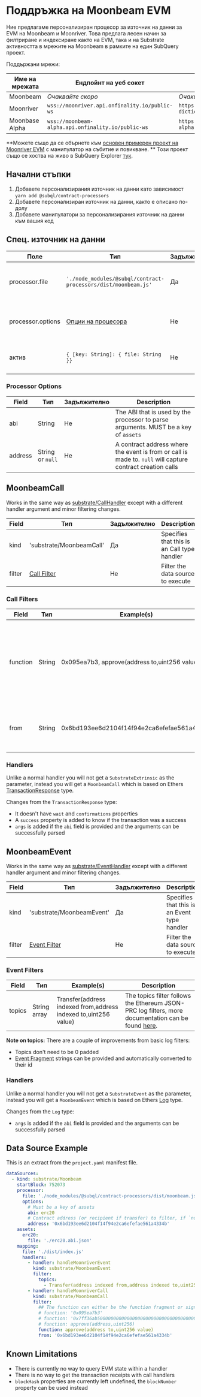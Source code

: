 # Поддръжка на Moonbeam EVM

Ние предлагаме персонализиран процесор за източник на данни за EVM на Moonbeam и Moonriver. Това предлага лесен начин за филтриране и индексиране както на EVM, така и на Substrate активността в мрежите на Moonbeam в рамките на един SubQuery проект.

Поддържани мрежи:

| Име на мрежата | Ендпойнт на уеб сокет                              | Ендпойнт в Dictionary                                                |
| -------------- | -------------------------------------------------- | -------------------------------------------------------------------- |
| Moonbeam       | _Очаквайте скоро_                                  | _Очаквайте скоро_                                                    |
| Moonriver      | `wss://moonriver.api.onfinality.io/public-ws`      | `https://api.subquery.network/sq/subquery/moonriver-dictionary`      |
| Moonbase Alpha | `wss://moonbeam-alpha.api.onfinality.io/public-ws` | `https://api.subquery.network/sq/subquery/moonbase-alpha-dictionary` |

**Можете също да се обърнете към [основен примерен проект на Moonriver EVM](https://github.com/subquery/tutorials-moonriver-evm-starter) с манипулатор на събитие и повикване. ** Този проект също се хоства на живо в SubQuery Explorer [тук](https://explorer.subquery.network/subquery/subquery/moonriver-evm-starter-project).

## Начални стъпки

1. Добавете персонализирания източник на данни като зависимост `yarn add @subql/contract-processors`
2. Добавете персонализиран източник на данни, както е описано по-долу
3. Добавете манипулатори за персонализирания източник на данни към вашия код

## Спец. източник на данни

| Поле              | Тип                                                            | Задължително | Описание                                           |
| ----------------- | -------------------------------------------------------------- | ------------ | -------------------------------------------------- |
| processor.file    | `'./node_modules/@subql/contract-processors/dist/moonbeam.js'` | Да           | Препратка към файла към кода на процесора на данни |
| processor.options | [Опции на процесора](#processor-options)                       | Не           | Опции, специфични за процесора Moonbeam            |
| актив             | `{ [key: String]: { file: String }}`                           | Не           | Обект на външни файлове с активи                   |

### Processor Options

| Field   | Тип              | Задължително | Description                                                                                                |
| ------- | ---------------- | ------------ | ---------------------------------------------------------------------------------------------------------- |
| abi     | String           | Не           | The ABI that is used by the processor to parse arguments. MUST be a key of `assets`                        |
| address | String or `null` | Не           | A contract address where the event is from or call is made to. `null` will capture contract creation calls |

## MoonbeamCall

Works in the same way as [substrate/CallHandler](../create/mapping/#call-handler) except with a different handler argument and minor filtering changes.

| Field  | Тип                          | Задължително | Description                                 |
| ------ | ---------------------------- | ------------ | ------------------------------------------- |
| kind   | 'substrate/MoonbeamCall'     | Да           | Specifies that this is an Call type handler |
| filter | [Call Filter](#call-filters) | Не           | Filter the data source to execute           |

### Call Filters

| Field    | Тип    | Example(s)                                    | Description                                                                                                                                                                      |
| -------- | ------ | --------------------------------------------- | -------------------------------------------------------------------------------------------------------------------------------------------------------------------------------- |
| function | String | 0x095ea7b3, approve(address to,uint256 value) | Either [Function Signature](https://docs.ethers.io/v5/api/utils/abi/fragments/#FunctionFragment) strings or the function `sighash` to filter the function called on the contract |
| from     | String | 0x6bd193ee6d2104f14f94e2ca6efefae561a4334b    | An Ethereum address that sent the transaction                                                                                                                                    |

### Handlers

Unlike a normal handler you will not get a `SubstrateExtrinsic` as the parameter, instead you will get a `MoonbeamCall` which is based on Ethers [TransactionResponse](https://docs.ethers.io/v5/api/providers/types/#providers-TransactionResponse) type.

Changes from the `TransactionResponse` type:

- It doesn't have `wait` and `confirmations` properties
- A `success` property is added to know if the transaction was a success
- `args` is added if the `abi` field is provided and the arguments can be successfully parsed

## MoonbeamEvent

Works in the same way as [substrate/EventHandler](../create/mapping/#event-handler) except with a different handler argument and minor filtering changes.

| Field  | Тип                            | Задължително | Description                                  |
| ------ | ------------------------------ | ------------ | -------------------------------------------- |
| kind   | 'substrate/MoonbeamEvent'      | Да           | Specifies that this is an Event type handler |
| filter | [Event Filter](#event-filters) | Не           | Filter the data source to execute            |

### Event Filters

| Field  | Тип          | Example(s)                                                      | Description                                                                                                                                      |
| ------ | ------------ | --------------------------------------------------------------- | ------------------------------------------------------------------------------------------------------------------------------------------------ |
| topics | String array | Transfer(address indexed from,address indexed to,uint256 value) | The topics filter follows the Ethereum JSON-PRC log filters, more documentation can be found [here](https://docs.ethers.io/v5/concepts/events/). |

<b>Note on topics:</b>
There are a couple of improvements from basic log filters:

- Topics don't need to be 0 padded
- [Event Fragment](https://docs.ethers.io/v5/api/utils/abi/fragments/#EventFragment) strings can be provided and automatically converted to their id

### Handlers

Unlike a normal handler you will not get a `SubstrateEvent` as the parameter, instead you will get a `MoonbeamEvent` which is based on Ethers [Log](https://docs.ethers.io/v5/api/providers/types/#providers-Log) type.

Changes from the `Log` type:

- `args` is added if the `abi` field is provided and the arguments can be successfully parsed

## Data Source Example

This is an extract from the `project.yaml` manifest file.

```yaml
dataSources:
  - kind: substrate/Moonbeam
    startBlock: 752073
    processor:
      file: './node_modules/@subql/contract-processors/dist/moonbeam.js'
      options:
        # Must be a key of assets
        abi: erc20
        # Contract address (or recipient if transfer) to filter, if `null` should be for contract creation
        address: '0x6bd193ee6d2104f14f94e2ca6efefae561a4334b'
    assets:
      erc20:
        file: './erc20.abi.json'
    mapping:
      file: './dist/index.js'
      handlers:
        - handler: handleMoonriverEvent
          kind: substrate/MoonbeamEvent
          filter:
            topics:
              - Transfer(address indexed from,address indexed to,uint256 value)
        - handler: handleMoonriverCall
          kind: substrate/MoonbeamCall
          filter:
            ## The function can either be the function fragment or signature
            # function: '0x095ea7b3'
            # function: '0x7ff36ab500000000000000000000000000000000000000000000000000000000'
            # function: approve(address,uint256)
            function: approve(address to,uint256 value)
            from: '0x6bd193ee6d2104f14f94e2ca6efefae561a4334b'
```

## Known Limitations

- There is currently no way to query EVM state within a handler
- There is no way to get the transaction receipts with call handlers
- `blockHash` properties are currently left undefined, the `blockNumber` property can be used instead
